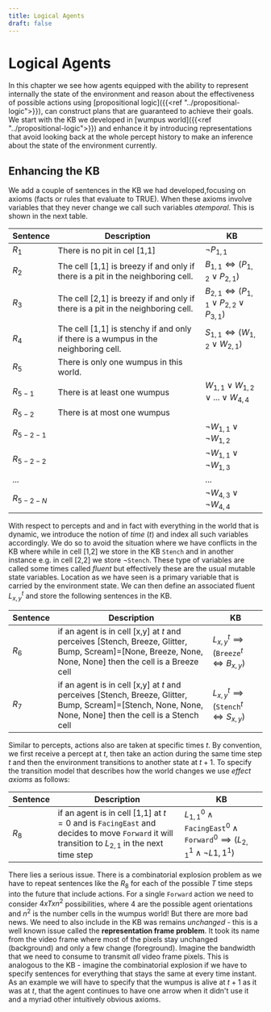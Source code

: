 ```yaml
---
title: Logical Agents
draft: false
---
```


# Logical Agents

In this chapter we see how agents equipped with the ability to represent internally the state of the environment and reason about the effectiveness of possible actions using [propositional logic]({{<ref "../propositional-logic">}}), can construct plans that are guaranteed to achieve their goals. We start with the KB we developed in [wumpus world]({{<ref "../propositional-logic">}}) and enhance it by introducing representations that avoid looking back at the whole percept history to make an inference about the state of the environment currently. 

## Enhancing the KB

We add a couple of sentences in the KB we had developed,focusing on axioms (facts or rules that evaluate to TRUE). When these axioms involve variables that they never change we call such variables _atemporal_. This is shown in the next table.

| Sentence | Description | KB |
| --- | --- | --- | 
| $R_1$ | There is no pit in cel [1,1] | $\neg P_{1,1}$ |
| $R_2$ | The cell [1,1] is breezy if and only if there is a pit in the neighboring cell. | $B_{1,1} ⇔ (P_{1,2} \lor P_{2,1})$ | 
| $R_3$ | The cell [2,1] is breezy if and only if there is a pit in the neighboring cell. | $B_{2,1} ⇔ (P_{1,1} \lor P_{2,2} \lor P_{3,1})$ |
| $R_4$ | The cell [1,1] is stenchy if and only if there is a wumpus in the neighboring cell. | $S_{1,1} ⇔ (W_{1,2} \lor W_{2,1})$ | 
| $R_5$ | There is only one wumpus in this world. | | 
| $R_{5-1}$ | There is at least one wumpus | $W_{1,1} \lor W_{1,2} \lor ... \lor W_{4,4}$  |
| $R_{5-2}$ | There is at most one wumpus | | 
| $R_{5-2-1}$ | | $\neg W_{1,1} \lor \neg W_{1,2}$ | 
| $R_{5-2-2}$ |  | $\neg W_{1,1} \lor \neg W_{1,3}$ | 
| ... |  | ... | 
| $R_{5-2-N}$|  | $\neg W_{4,3} \lor \neg W_{4,4}$ |


With respect to percepts and and in fact with everything in the world that is dynamic, we introduce the notion of _time_ ($t$) and index all such variables accordingly. We do so to avoid the situation where we have conflicts in the KB where while in cell [1,2] we store in the KB $\mathtt{Stench}$ and in another instance e.g. in cell [2,2] we store $\neg \mathtt{Stench}$. These type of variables are called some times called _fluent_ but effectively these are the usual mutable state variables. Location as we have seen is a primary variable that is carried by the environment state. We can then define an associated fluent $L_{x,y}^t$ and store the following sentences in the KB. 

| Sentence | Description | KB |
| --- | --- | --- | 
| $R_6$ | if an agent is in cell [x,y] at $t$ and perceives [Stench, Breeze, Glitter, Bump, Scream]=[None, Breeze, None, None, None] then the cell is a Breeze cell | $L_{x,y}^t \implies (\mathtt{Breeze}^t ⇔ B_{x,y})$ | 
| $R_7$ | if an agent is in cell [x,y] at $t$ and perceives [Stench, Breeze, Glitter, Bump, Scream]=[Stench, None, None, None, None] then the cell is a Stench cell | $L_{x,y}^t \implies (\mathtt{Stench}^t ⇔ S_{x,y})$ | 

Similar to percepts, actions also are taken at specific times $t$. By convention, we first receive a percept at $t$, then take an action during the same time step $t$ and then the environment transitions to another state at $t+1$. To specify the transition model that describes how the world changes we use _effect axioms_ as follows:

| Sentence | Description | KB |
| --- | --- | --- | 
| $R_8$ | if an agent is in cell [1,1] at $t=0$ and is $\mathtt{FacingEast}$ and decides to move $\mathtt{Forward}$ it will transition to $L_{2,1}$ in the next time step | $L_{1,1}^0 \land \mathtt{FacingEast}^0 \land \mathtt{Forward}^0 \implies (L_{2,1}^1 \land \neg L{1,1}^1)$ | 

There lies a serious issue. There is a combinatorial explosion problem as we have to repeat sentences like the $R_8$ for each of the possible $T$ time steps into the future that include actions. For a single $\mathtt{Forward}$ action we need to consider $4 x T x n^2$ possibilities, where 4 are the possible agent orientations and $n^2$ is the number cells in the wumpus world! But there are more bad news. We need to also include in the KB was remains _unchanged_ - this is a well known issue called the **representation frame problem**. It took its name from the video frame where most of the pixels stay unchanged (background) and only a few change (foreground). Imagine the bandwidth that we need to consume to transmit _all_ video frame pixels.  This is analogous to the KB - imagine the combinatorial explosion if we have to specify sentences for everything that stays the same at every time instant. As an example we will have to specify that the wumpus is alive at $t+1$ as it was at $t$, that the agent continues to have one arrow when it didn't use it and a myriad other intuitively obvious axioms. 
